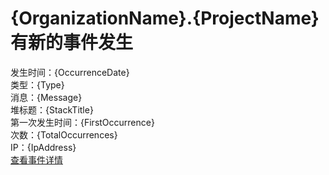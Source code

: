 ﻿# {OrganizationName}.{ProjectName} 有新的事件发生
发生时间：{OccurrenceDate}  
类型：{Type}  
消息：{Message}  
堆标题：{StackTitle}  
第一次发生时间：{FirstOccurrence}  
次数：{TotalOccurrences}  
IP：{IpAddress}  
[查看事件详情]({Url})